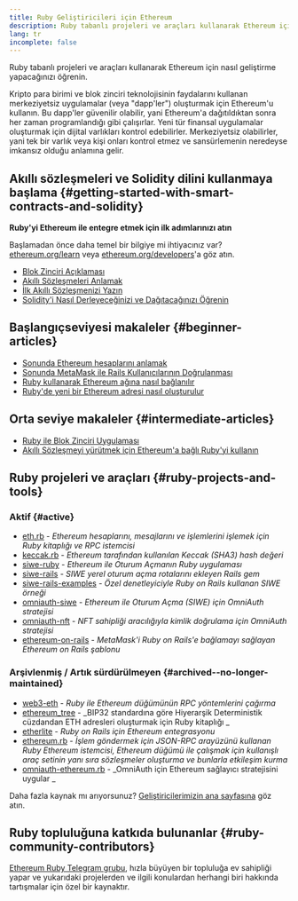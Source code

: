 ```yaml
---
title: Ruby Geliştiricileri için Ethereum
description: Ruby tabanlı projeleri ve araçları kullanarak Ethereum için nasıl geliştirme yapacağınızı öğrenin.
lang: tr
incomplete: false
---
```


<FeaturedText>Ruby tabanlı projeleri ve araçları kullanarak Ethereum için nasıl geliştirme yapacağınızı öğrenin.</FeaturedText>

Kripto para birimi ve blok zinciri teknolojisinin faydalarını kullanan merkeziyetsiz uygulamalar (veya "dapp'ler") oluşturmak için Ethereum'u kullanın. Bu dapp'ler güvenilir olabilir, yani Ethereum'a dağıtıldıktan sonra her zaman programlandığı gibi çalışırlar. Yeni tür finansal uygulamalar oluşturmak için dijital varlıkları kontrol edebilirler. Merkeziyetsiz olabilirler, yani tek bir varlık veya kişi onları kontrol etmez ve sansürlemenin neredeyse imkansız olduğu anlamına gelir.

## Akıllı sözleşmeleri ve Solidity dilini kullanmaya başlama {#getting-started-with-smart-contracts-and-solidity}

**Ruby'yi Ethereum ile entegre etmek için ilk adımlarınızı atın**

Başlamadan önce daha temel bir bilgiye mi ihtiyacınız var? [ethereum.org/learn](/learn/) veya [ethereum.org/developers](/developers/)'a göz atın.

- [Blok Zinciri Açıklaması](https://kauri.io/article/d55684513211466da7f8cc03987607d5/blockchain-explained)
- [Akıllı Sözleşmeleri Anlamak](https://kauri.io/article/e4f66c6079e74a4a9b532148d3158188/ethereum-101-part-5-the-smart-contract)
- [İlk Akıllı Sözleşmenizi Yazın](https://kauri.io/article/124b7db1d0cf4f47b414f8b13c9d66e2/remix-ide-your-first-smart-contract)
- [Solidity'i Nasıl Derleyeceğinizi ve Dağıtacağınızı Öğrenin](https://kauri.io/article/973c5f54c4434bb1b0160cff8c695369/understanding-smart-contract-compilation-and-deployment)

## Başlangıç ​​seviyesi makaleler {#beginner-articles}

- [Sonunda Ethereum hesaplarını anlamak](https://dev.to/q9/finally-understanding-ethereum-accounts-1kpe)
- [Sonunda MetaMask ile Rails Kullanıcılarının Doğrulanması](https://dev.to/q9/finally-authenticating-rails-users-with-metamask-3fj)
- [Ruby kullanarak Ethereum ağına nasıl bağlanılır](https://www.quicknode.com/guides/web3-sdks/how-to-connect-to-the-ethereum-network-using-ruby)
- [Ruby'de yeni bir Ethereum adresi nasıl oluşturulur](https://www.quicknode.com/guides/web3-sdks/how-to-generate-a-new-ethereum-address-in-ruby)

## Orta seviye makaleler {#intermediate-articles}

- [Ruby ile Blok Zinciri Uygulaması](https://www.nopio.com/blog/blockchain-app-ruby/)
- [Akıllı Sözleşmeyi yürütmek için Ethereum'a bağlı Ruby'yi kullanın](https://titanwolf.org/Network/Articles/Article?AID=87285822-9b25-49d5-ba2a-7ad95fff7ef9)

## Ruby projeleri ve araçları {#ruby-projects-and-tools}

### Aktif {#active}

- [eth.rb](https://github.com/q9f/eth.rb) - _Ethereum hesaplarını, mesajlarını ve işlemlerini işlemek için Ruby kitaplığı ve RPC istemcisi_
- [keccak.rb](https://github.com/q9f/keccak.rb) - _Ethereum tarafından kullanılan Keccak (SHA3) hash değeri_
- [siwe-ruby](https://github.com/signinwithethereum/siwe-ruby) - _Ethereum ile Oturum Açmanın Ruby uygulaması_
- [siwe-rails](https://github.com/signinwithethereum/siwe-rails) - _SIWE yerel oturum açma rotalarını ekleyen Rails gem_
- [siwe-rails-examples](https://github.com/signinwithethereum/siwe-rails-examples) - _Özel denetleyiciyle Ruby on Rails kullanan SIWE örneği_
- [omniauth-siwe](https://github.com/signinwithethereum/omniauth-siwe) - _Ethereum ile Oturum Açma (SIWE) için OmniAuth stratejisi_
- [omniauth-nft](https://github.com/valthon/omniauth-nft) - _NFT sahipliği aracılığıyla kimlik doğrulama için OmniAuth stratejisi_
- [ethereum-on-rails](https://github.com/q9f/ethereum-on-rails) - _MetaMask'i Ruby on Rails'e bağlamayı sağlayan Ethereum on Rails şablonu_

### Arşivlenmiş / Artık sürdürülmeyen {#archived--no-longer-maintained}

- [web3-eth](https://github.com/spikewilliams/vtada-ethereum) - _Ruby ile Ethereum düğümünün RPC yöntemlerini çağırma_
- [ethereum_tree](https://github.com/longhoangwkm/ethereum_tree) - _BIP32 standardına göre Hiyerarşik Deterministik cüzdandan ETH adresleri oluşturmak için Ruby kitaplığı _
- [etherlite](https://github.com/budacom/etherlite) - _Ruby on Rails için Ethereum entegrasyonu_
- [ethereum.rb](https://github.com/EthWorks/ethereum.rb) - _İşlem göndermek için JSON-RPC arayüzünü kullanan Ruby Ethereum istemcisi, Ethereum düğümü ile çalışmak için kullanışlı araç setinin yanı sıra sözleşmeler oluşturma ve bunlarla etkileşim kurma_
- [omniauth-ethereum.rb](https://github.com/q9f/omniauth-ethereum.rb) - _OmniAuth için Ethereum sağlayıcı stratejisini uygular _

Daha fazla kaynak mı arıyorsunuz? [Geliştiricilerimizin ana sayfasına](/developers/) göz atın.

## Ruby topluluğuna katkıda bulunanlar {#ruby-community-contributors}

[Ethereum Ruby Telegram grubu](https://t.me/ruby_eth), hızla büyüyen bir topluluğa ev sahipliği yapar ve yukarıdaki projelerden ve ilgili konulardan herhangi biri hakkında tartışmalar için özel bir kaynaktır.
